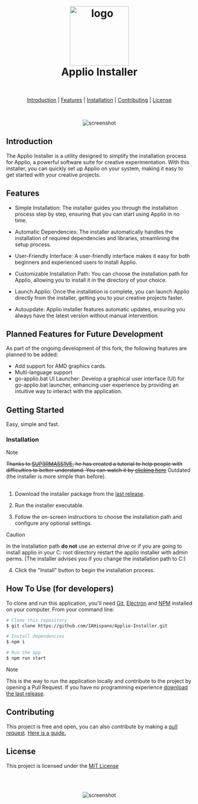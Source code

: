 <h1 align="center">
  <img src="https://media.discordapp.net/attachments/1139925179489853470/1152672457698848919/logotest.png?width=671&height=671" alt="logo" width="160" height="160">
  <br>
  <a>
  </a>
  Applio Installer
  <br>
</h1>

<p align="center">
  <br>
</p>

<p align="center">
  <a href="#introduction">Introduction</a> |
  <a href="#features">Features</a> |
  <a href="#installation">Installation</a> |
  <a href="#contributing">Contributing</a> |
  <a href="#license">License</a>
</p>
<br>
<p align="center">
  <img src="https://github-production-user-asset-6210df.s3.amazonaws.com/67287120/268510590-69806933-2d99-47ed-9609-4388fd90b7eb.png" alt="screenshot">
</p>

## Introduction

The Applio Installer is a utility designed to simplify the installation process for Applio, a powerful software suite for creative experimentation. With this installer, you can quickly set up Applio on your system, making it easy to get started with your creative projects.

## Features

- Simple Installation: The installer guides you through the installation process step by step, ensuring that you can start using Applio in no time.

- Automatic Dependencies: The installer automatically handles the installation of required dependencies and libraries, streamlining the setup process.

- User-Friendly Interface: A user-friendly interface makes it easy for both beginners and experienced users to install Applio.

- Customizable Installation Path: You can choose the installation path for Applio, allowing you to install it in the directory of your choice.

- Launch Applio: Once the installation is complete, you can launch Applio directly from the installer, getting you to your creative projects faster.

- Autoupdate: Applio installer features automatic updates, ensuring you always have the latest version without manual intervention.


## Planned Features for Future Development
As part of the ongoing development of this fork, the following features are planned to be added:

- Add support for AMD graphics cards.
- Multi-language support
- go-applio.bat UI Launcher: Develop a graphical user interface (UI) for go-applio.bat launcher, enhancing user experience by providing an intuitive way to interact with the application.


## Getting Started

Easy, simple and fast.


### Installation

> [!NOTE]
> ~~Thanks to [SUP3RMASS1VE](https://www.youtube.com/@SUP3RMASS1VE/videos), he has created a tutorial to help people with difficulties to better understand. You can watch it by [clicking here](https://youtu.be/rTSG7qDjjCA)~~ Outdated (the installer is more simple than before).
##

1. Download the installer package from the [last release](https://github.com/IAHispano/Applio-Installer/releases).

2. Run the installer executable.

3. Follow the on-screen instructions to choose the installation path and configure any optional settings.

> [!CAUTION]
> In the installation path **do not** use an external drive or if you are going to install applio in your C: root directory restart the applio installer with admin perms. (The installer advises you if you change the installation path to C:)

4. Click the "Install" button to begin the installation process.


## How To Use (for developers)

To clone and run this application, you'll need [Git](https://git-scm.com), [Electron](https://www.electronjs.org/es/) and [NPM](https://www.npmjs.com/) installed on your computer. From your command line:

```bash
# Clone this repository
$ git clone https://github.com/IAHispano/Applio-Installer.git

# Install dependencies
$ npm i

# Run the app
$ npm run start
```

> [!NOTE]
> This is the way to run the application locally and contribute to the project by opening a Pull Request. If you have no programming experience [download the last release](https://github.com/IAHispano/Applio-Installer/releases).

## Contributing

This project is free and open, you can also contribute by making a [pull request](https://github.com/IAHispano/Applio-Installer/pulls). [Here is a guide.](https://docs.github.com/en/pull-requests/collaborating-with-pull-requests/proposing-changes-to-your-work-with-pull-requests/creating-a-pull-request)


## License
This project is licensed under the [MIT License](https://github.com/IAHispano/Applio-RVC-Fork/blob/main/LICENSE)

<br></br>

<p align="center">
  <img src="https://docs.applio.org/assets/applio.png" alt="screenshot">
</p>

